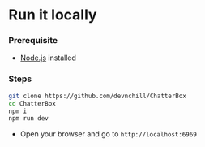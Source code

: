 # Run it locally

### Prerequisite

- [Node.js](https://nodejs.org/) installed

### Steps

```sh
git clone https://github.com/devnchill/ChatterBox
cd ChatterBox
npm i
npm run dev
```

- Open your browser and go to `http://localhost:6969`
